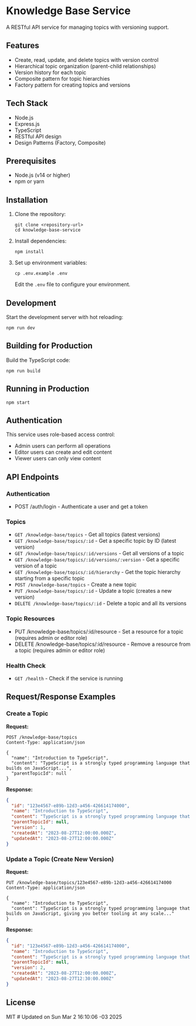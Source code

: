 # Knowledge Base Service

A RESTful API service for managing topics with versioning support.

## Features

- Create, read, update, and delete topics with version control
- Hierarchical topic organization (parent-child relationships)
- Version history for each topic
- Composite pattern for topic hierarchies
- Factory pattern for creating topics and versions

## Tech Stack

- Node.js
- Express.js
- TypeScript
- RESTful API design
- Design Patterns (Factory, Composite)

## Prerequisites

- Node.js (v14 or higher)
- npm or yarn

## Installation

1. Clone the repository:
   ```
   git clone <repository-url>
   cd knowledge-base-service
   ```

2. Install dependencies:
   ```
   npm install
   ```

3. Set up environment variables:
   ```
   cp .env.example .env
   ```
   Edit the `.env` file to configure your environment.

## Development

Start the development server with hot reloading:
```
npm run dev
```

## Building for Production

Build the TypeScript code:
```
npm run build
```

## Running in Production

```
npm start
```

## Authentication

This service uses role-based access control:
- Admin users can perform all operations
- Editor users can create and edit content
- Viewer users can only view content

## API Endpoints

### Authentication
- POST /auth/login - Authenticate a user and get a token

### Topics

- `GET /knowledge-base/topics` - Get all topics (latest versions)
- `GET /knowledge-base/topics/:id` - Get a specific topic by ID (latest version)
- `GET /knowledge-base/topics/:id/versions` - Get all versions of a topic
- `GET /knowledge-base/topics/:id/versions/:version` - Get a specific version of a topic
- `GET /knowledge-base/topics/:id/hierarchy` - Get the topic hierarchy starting from a specific topic
- `POST /knowledge-base/topics` - Create a new topic
- `PUT /knowledge-base/topics/:id` - Update a topic (creates a new version)
- `DELETE /knowledge-base/topics/:id` - Delete a topic and all its versions

### Topic Resources
- PUT /knowledge-base/topics/:id/resource - Set a resource for a topic (requires admin or editor role)
- DELETE /knowledge-base/topics/:id/resource - Remove a resource from a topic (requires admin or editor role)

### Health Check

- `GET /health` - Check if the service is running

## Request/Response Examples

### Create a Topic

**Request:**
```http
POST /knowledge-base/topics
Content-Type: application/json

{
  "name": "Introduction to TypeScript",
  "content": "TypeScript is a strongly typed programming language that builds on JavaScript...",
  "parentTopicId": null
}
```

**Response:**
```json
{
  "id": "123e4567-e89b-12d3-a456-426614174000",
  "name": "Introduction to TypeScript",
  "content": "TypeScript is a strongly typed programming language that builds on JavaScript...",
  "parentTopicId": null,  
  "version": 1,
  "createdAt": "2023-08-27T12:00:00.000Z",
  "updatedAt": "2023-08-27T12:00:00.000Z"
}
```

### Update a Topic (Create New Version)

**Request:**
```http
PUT /knowledge-base/topics/123e4567-e89b-12d3-a456-426614174000
Content-Type: application/json

{
  "name": "Introduction to TypeScript",
  "content": "TypeScript is a strongly typed programming language that builds on JavaScript, giving you better tooling at any scale..."
}
```

**Response:**
```json
{
  "id": "123e4567-e89b-12d3-a456-426614174000",
  "name": "Introduction to TypeScript",
  "content": "TypeScript is a strongly typed programming language that builds on JavaScript, giving you better tooling at any scale...",
  "parentTopicId": null,
  "version": 2,
  "createdAt": "2023-08-27T12:00:00.000Z",
  "updatedAt": "2023-08-27T12:30:00.000Z"
}
```

## License

MIT # Updated on Sun Mar  2 16:10:06 -03 2025
